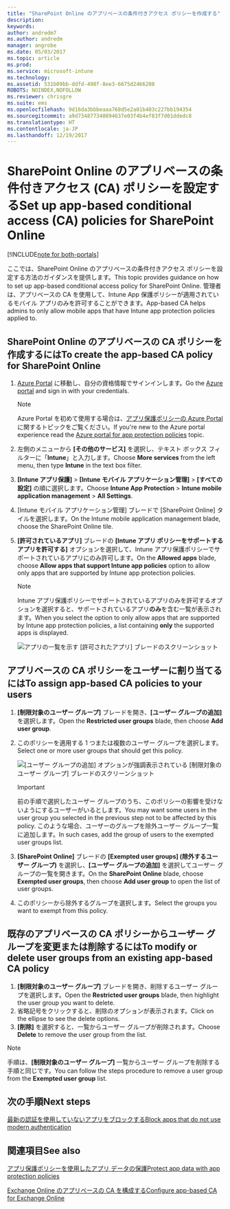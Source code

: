 ```yaml
---
title: "SharePoint Online のアプリベースの条件付きアクセス ポリシーを作成する"
description: 
keywords: 
author: andredm7
ms.author: andredm
manager: angrobe
ms.date: 05/03/2017
ms.topic: article
ms.prod: 
ms.service: microsoft-intune
ms.technology: 
ms.assetid: 531b09bb-ddfd-498f-8ee3-6675d2466208
ROBOTS: NOINDEX,NOFOLLOW
ms.reviewer: chrisgre
ms.suite: ems
ms.openlocfilehash: 9d16da3bbbeaaa768d5e2a01b403c227bb194354
ms.sourcegitcommit: a9d734877340894637e03f4b4ef83f7d01ddedc8
ms.translationtype: HT
ms.contentlocale: ja-JP
ms.lasthandoff: 12/19/2017
---
```

# <a name="set-up-app-based-conditional-access-ca-policies-for-sharepoint-online"></a><span data-ttu-id="a1428-102">SharePoint Online のアプリベースの条件付きアクセス (CA) ポリシーを設定する</span><span class="sxs-lookup"><span data-stu-id="a1428-102">Set up app-based conditional access (CA) policies for SharePoint Online</span></span>

[!INCLUDE[note for both-portals](../includes/note-for-both-portals.md)]

<span data-ttu-id="a1428-103">ここでは、SharePoint Online のアプリベースの条件付きアクセス ポリシーを設定する方法のガイダンスを提供します。</span><span class="sxs-lookup"><span data-stu-id="a1428-103">This topic provides guidance on how to set up app-based conditional access policy for SharePoint Online.</span></span> <span data-ttu-id="a1428-104">管理者は、アプリベースの CA を使用して、Intune App 保護ポリシーが適用されているモバイル アプリのみを許可することができます。</span><span class="sxs-lookup"><span data-stu-id="a1428-104">App-based CA helps admins to only allow mobile apps that have Intune app protection policies applied to.</span></span>

## <a name="to-create-the-app-based-ca-policy-for-sharepoint-online"></a><span data-ttu-id="a1428-105">SharePoint Online のアプリベースの CA ポリシーを作成するには</span><span class="sxs-lookup"><span data-stu-id="a1428-105">To create the app-based CA policy for SharePoint Online</span></span>

1. <span data-ttu-id="a1428-106">[Azure Portal](https://portal.azure.com) に移動し、自分の資格情報でサインインします。</span><span class="sxs-lookup"><span data-stu-id="a1428-106">Go the [Azure portal](https://portal.azure.com) and sign in with your credentials.</span></span>

    > [!NOTE]
    > <span data-ttu-id="a1428-107">Azure Portal を初めて使用する場合は、[アプリ保護ポリシーの Azure Portal](azure-portal-for-microsoft-intune-mam-policies.md) に関するトピックをご覧ください。</span><span class="sxs-lookup"><span data-stu-id="a1428-107">If you're new to the Azure portal experience read the [Azure portal for app protection policies](azure-portal-for-microsoft-intune-mam-policies.md) topic.</span></span>

2. <span data-ttu-id="a1428-108">左側のメニューから **[その他のサービス]** を選択し、テキスト ボックス フィルターに「**Intune**」と入力します。</span><span class="sxs-lookup"><span data-stu-id="a1428-108">Choose **More services** from the left menu, then type **Intune** in the text box filter.</span></span>

3. <span data-ttu-id="a1428-109">**[Intune アプリ保護]** > **[Intune モバイル アプリケーション管理]** > **[すべての設定]** の順に選択します。</span><span class="sxs-lookup"><span data-stu-id="a1428-109">Choose **Intune App Protection** > **Intune mobile application management** > **All Settings**.</span></span>

4. <span data-ttu-id="a1428-110">[Intune モバイル アプリケーション管理] ブレードで [SharePoint Online] タイルを選択します。</span><span class="sxs-lookup"><span data-stu-id="a1428-110">On the Intune mobile application management blade, choose the SharePoint Online tile.</span></span>

5. <span data-ttu-id="a1428-111">**[許可されているアプリ]** ブレードの **[Intune アプリ ポリシーをサポートするアプリを許可する]** オプションを選択して、Intune アプリ保護ポリシーでサポートされているアプリにのみ許可します。</span><span class="sxs-lookup"><span data-stu-id="a1428-111">On the **Allowed apps** blade, choose **Allow apps that support Intune app policies** option to allow only apps that are supported by Intune app protection policies.</span></span>

    > [!NOTE] 
    > <span data-ttu-id="a1428-112">Intune アプリ保護ポリシーでサポートされているアプリのみを許可するオプションを選択すると、サポートされているアプリ**のみ**を含む一覧が表示されます。</span><span class="sxs-lookup"><span data-stu-id="a1428-112">When you select the option to only allow apps that are supported by Intune app protection policies, a list containing **only** the supported apps is displayed.</span></span>

    ![アプリの一覧を示す [許可されたアプリ] ブレードのスクリーンショット](../media/mam-ca-spo-allowed-apps.png)

## <a name="to-assign-app-based-ca-policies-to-your-users"></a><span data-ttu-id="a1428-114">アプリベースの CA ポリシーをユーザーに割り当てるには</span><span class="sxs-lookup"><span data-stu-id="a1428-114">To assign app-based CA policies to your users</span></span>

1. <span data-ttu-id="a1428-115">**[制限対象のユーザー グループ]** ブレードを開き、**[ユーザー グループの追加]** を選択します。</span><span class="sxs-lookup"><span data-stu-id="a1428-115">Open the **Restricted user groups** blade, then choose **Add user group**.</span></span>

2. <span data-ttu-id="a1428-116">このポリシーを適用する 1 つまたは複数のユーザー グループを選択します。</span><span class="sxs-lookup"><span data-stu-id="a1428-116">Select one or more user groups that should get this policy.</span></span>

    ![[ユーザー グループの追加] オプションが強調表示されている [制限対象のユーザー グループ] ブレードのスクリーンショット](../media/mam-ca-spo-restricted-groups.png)

    > [!IMPORTANT] 
    > <span data-ttu-id="a1428-118">前の手順で選択したユーザー グループのうち、このポリシーの影響を受けないようにするユーザーがいるとします。</span><span class="sxs-lookup"><span data-stu-id="a1428-118">You may want some users in the user group you selected in the previous step not to be affected by this policy.</span></span> <span data-ttu-id="a1428-119">このような場合、ユーザーのグループを除外ユーザー グループ一覧に追加します。</span><span class="sxs-lookup"><span data-stu-id="a1428-119">In such cases, add the group of users to the exempted user groups list.</span></span> 

3. <span data-ttu-id="a1428-120">**[SharePoint Online]** ブレードの **[Exempted user groups] \(除外するユーザー グループ)** を選択し、**[ユーザー グループの追加]** を選択してユーザー グループの一覧を開きます。</span><span class="sxs-lookup"><span data-stu-id="a1428-120">On the **SharePoint Online** blade, choose **Exempted user groups**, then choose **Add user group** to open the list of user groups.</span></span>

4. <span data-ttu-id="a1428-121">このポリシーから除外するグループを選択します。</span><span class="sxs-lookup"><span data-stu-id="a1428-121">Select the groups you want to exempt from this policy.</span></span>  

## <a name="to-modify-or-delete-user-groups-from-an-existing-app-based-ca-policy"></a><span data-ttu-id="a1428-122">既存のアプリベースの CA ポリシーからユーザー グループを変更または削除するには</span><span class="sxs-lookup"><span data-stu-id="a1428-122">To modify or delete user groups from an existing app-based CA policy</span></span>

1. <span data-ttu-id="a1428-123">**[制限対象のユーザー グループ]** ブレードを開き、削除するユーザー グループを選択します。</span><span class="sxs-lookup"><span data-stu-id="a1428-123">Open the **Restricted user groups** blade, then highlight the user group you want to delete.</span></span>
2. <span data-ttu-id="a1428-124">省略記号をクリックすると、削除のオプションが表示されます。</span><span class="sxs-lookup"><span data-stu-id="a1428-124">Click on the ellipse to see the delete options.</span></span>
3. <span data-ttu-id="a1428-125">**[削除]** を選択すると、一覧からユーザー グループが削除されます。</span><span class="sxs-lookup"><span data-stu-id="a1428-125">Choose **Delete** to remove the user group from the list.</span></span>

> [!NOTE] 
> <span data-ttu-id="a1428-126">手順は、**[制限対象のユーザー グループ]** 一覧からユーザー グループを削除する手順と同じです。</span><span class="sxs-lookup"><span data-stu-id="a1428-126">You can follow the steps procedure to remove a user group from the **Exempted user group** list.</span></span>

## <a name="next-steps"></a><span data-ttu-id="a1428-127">次の手順</span><span class="sxs-lookup"><span data-stu-id="a1428-127">Next steps</span></span>

[<span data-ttu-id="a1428-128">最新の認証を使用していないアプリをブロックする</span><span class="sxs-lookup"><span data-stu-id="a1428-128">Block apps that do not use modern authentication</span></span>](block-apps-with-no-modern-authentication.md)

## <a name="see-also"></a><span data-ttu-id="a1428-129">関連項目</span><span class="sxs-lookup"><span data-stu-id="a1428-129">See also</span></span>

[<span data-ttu-id="a1428-130">アプリ保護ポリシーを使用したアプリ データの保護</span><span class="sxs-lookup"><span data-stu-id="a1428-130">Protect app data with app protection policies</span></span>](protect-app-data-using-mobile-app-management-policies-with-microsoft-intune.md)

[<span data-ttu-id="a1428-131">Exchange Online のアプリベースの CA を構成する</span><span class="sxs-lookup"><span data-stu-id="a1428-131">Configure app-based CA for Exchange Online</span></span>](mam-ca-for-exchange-online.md)
